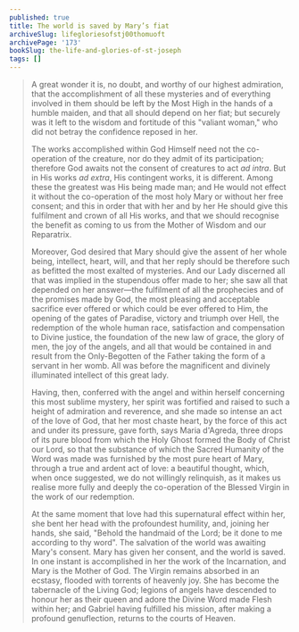 ```yaml
---
published: true
title: The world is saved by Mary’s fiat
archiveSlug: lifegloriesofstj00thomuoft
archivePage: '173'
bookSlug: the-life-and-glories-of-st-joseph
tags: []
---
```


> A great wonder it is, no doubt, and worthy of our highest admiration, that the accomplishment of all these mysteries and of everything involved in them should be left by the Most High in the hands of a humble maiden, and that all should depend on her fiat; but securely was it left to the wisdom and fortitude of this "valiant woman," who did not betray the confidence reposed in her.
> 
> The works accomplished within God Himself need not the co-operation of the creature, nor do they admit of its participation; therefore God awaits not the consent of creatures to act *ad intra*. But in His works *ad extra*, His contingent works, it is different. Among these the greatest was His being made man; and He would not effect it without the co-operation of the most holy Mary or without her free consent; and this in order that with her and by her He should give this fulfilment and crown of all His works, and that we should recognise the benefit as coming to us from the Mother of Wisdom and our Reparatrix.
> 
> Moreover, God desired that Mary should give the assent of her whole being, intellect, heart, will, and that her reply should be therefore such as befitted the most exalted of mysteries. And our Lady discerned all that was implied in the stupendous offer made to her; she saw all that depended on her answer—the fulfilment of all the prophecies and of the promises made by God, the most pleasing and acceptable sacrifice ever offered or which could be ever offered to Him, the opening of the gates of Paradise, victory and triumph over Hell, the redemption of the whole human race, satisfaction and compensation to Divine justice, the foundation of the new law of grace, the glory of men, the joy of the angels, and all that would be contained in and result from the Only-Begotten of the Father taking the form of a servant in her womb. All was before the magnificent and divinely illuminated intellect of this great lady.
> 
> Having, then, conferred with the angel and within herself concerning this most sublime mystery, her spirit was fortified and raised to such a height of admiration and reverence, and she made so intense an act of the love of God, that her most chaste heart, by the force of this act and under its pressure, gave forth, says Maria d'Agreda, three drops of its pure blood from which the Holy Ghost formed the Body of Christ our Lord, so that the substance of which the Sacred Humanity of the Word was made was furnished by the most pure heart of Mary, through a true and ardent act of love: a beautiful thought, which, when once suggested, we do not willingly relinquish, as it makes us realise more fully and deeply the co-operation of the Blessed Virgin in the work of our redemption.
> 
> At the same moment that love had this supernatural effect within her, she bent her head with the profoundest humility, and, joining her hands, she said, "Behold the handmaid of the Lord; be it done to me according to thy word". The salvation of the world was awaiting Mary's consent. Mary has given her consent, and the world is saved. In one instant is accomplished in her the work of the Incarnation, and Mary is the Mother of God. The Virgin remains absorbed in an ecstasy, flooded with torrents of heavenly joy. She has become the tabernacle of the Living God; legions of angels have descended to honour her as their queen and adore the Divine Word made Flesh within her; and Gabriel having fulfilled his mission, after making a profound genuflection, returns to the courts of Heaven.